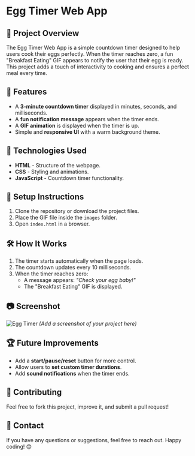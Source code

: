 # Egg Timer Web App

## 📌 Project Overview
The Egg Timer Web App is a simple countdown timer designed to help users cook their eggs perfectly. When the timer reaches zero, a fun "Breakfast Eating" GIF appears to notify the user that their egg is ready. This project adds a touch of interactivity to cooking and ensures a perfect meal every time.

## 🎯 Features
- A **3-minute countdown timer** displayed in minutes, seconds, and milliseconds.
- A **fun notification message** appears when the timer ends.
- A **GIF animation** is displayed when the timer is up.
- Simple and **responsive UI** with a warm background theme.

## 🚀 Technologies Used
- **HTML** - Structure of the webpage.
- **CSS** - Styling and animations.
- **JavaScript** - Countdown timer functionality.

## 🔧 Setup Instructions
1. Clone the repository or download the project files.
2. Place the GIF file inside the `images` folder.
3. Open `index.html` in a browser.

## 🛠️ How It Works
1. The timer starts automatically when the page loads.
2. The countdown updates every 10 milliseconds.
3. When the timer reaches zero:
   - A message appears: *"Check your egg baby!"*
   - The "Breakfast Eating" GIF is displayed.

## 📷 Screenshot
![Egg Timer](images/screenshot.png) *(Add a screenshot of your project here)*

## 🏆 Future Improvements
- Add a **start/pause/reset** button for more control.
- Allow users to **set custom timer durations**.
- Add **sound notifications** when the timer ends.

## 🎉 Contributing
Feel free to fork this project, improve it, and submit a pull request!

## 📩 Contact
If you have any questions or suggestions, feel free to reach out. Happy coding! 😊

